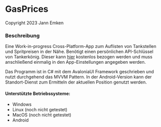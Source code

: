 # GasPrices
Copyright 2023 Jann Emken

### Beschreibung
Eine Work-in-progress Cross-Platform-App zum Auflisten von Tankstellen und Spritpreisen in der Nähe.
Benötigt einen persönlichen API-Schlüssel von Tankerkönig. Dieser kann [hier](https://creativecommons.tankerkoenig.de/) kostenlos bezogen werden und muss anschließend einmalig in den App-Einstellungen angegeben werden.

Das Programm ist in C# mit dem AvaloniaUI Framework geschrieben und nutzt durchgehend das MVVM Pattern.
In der Android-Version kann der Standort-Dienst zum Ermitteln der aktuellen Position genutzt werden.

#### Unterstützte Betriebssysteme:
- Windows
- Linux (noch nicht getestet)
- MacOS (noch nicht getestet)
- Android

